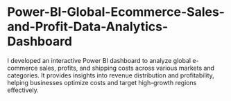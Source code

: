 # Power-BI-Global-Ecommerce-Sales-and-Profit-Data-Analytics-Dashboard
I developed an interactive Power BI dashboard to analyze global e-commerce sales, profits, and shipping costs across various markets and categories. It provides insights into revenue distribution and profitability, helping businesses optimize costs and target high-growth regions effectively.
